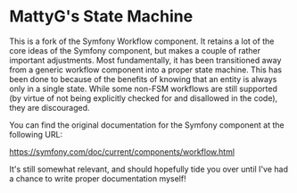 MattyG's State Machine
======================

This is a fork of the Symfony Workflow component. It retains a lot of the core
ideas of the Symfony component, but makes a couple of rather important
adjustments. Most fundamentally, it has been transitioned away from a generic
workflow component into a proper state machine. This has been done to because
of the benefits of knowing that an entity is always only in a single state.
While some non-FSM workflows are still supported (by virtue of not being
explicitly checked for and disallowed in the code), they are discouraged.

You can find the original documentation for the Symfony component at the
following URL:

https://symfony.com/doc/current/components/workflow.html

It's still somewhat relevant, and should hopefully tide you over until I've had
a chance to write proper documentation myself!
